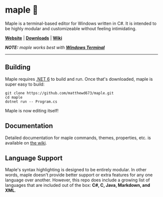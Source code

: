 ﻿# maple 🍁

Maple is a terminal-based editor for Windows written in C#. It is intended to be highly modular and customizeable without feeling intimidating.

**[Website](http://www.mattdaly.xyz/maple/)** | **[Downloads](https://github.com/matthewd673/maple/releases)** | **[Wiki](https://github.com/matthewd673/maple/wiki)**

***NOTE:** maple works best with [**Windows Terminal**](https://aka.ms/terminal)*

---

## Building

Maple requires [.NET 6](https://dotnet.microsoft.com/en-us/download/dotnet/6.0) to build and run. Once that's downloaded, maple is super easy to build:

```
git clone https://github.com/matthewd673/maple.git
cd maple
dotnet run -- Program.cs
```

Maple is now editing itself!

## Documentation

Detailed documentation for maple commands, themes, properties, etc. is available on [the wiki](https://github.com/matthewd673/maple/wiki).

## Language Support

Maple's syntax highlighting is designed to be entirely modular. In other words, maple doesn't provide better support or extra features for any one language over another. However, this repo does include a growing list of languages that are included out of the box: **C#, C, Java, Markdown, and XML**.